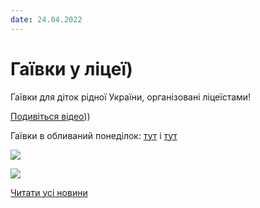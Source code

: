 ```yaml
---
date: 24.04.2022
---
```

# Гаївки у ліцеї)

Гаївки для діток рідної України, організовані ліцеїстами!

[Подивіться відео](https://youtu.be/PsoQmgsZBbk)))

Гаївки в обливаний понеділок: [тут](https://youtu.be/Owr3MyKh8CY) і [тут](https://youtu.be/85vp8H-OTTI)

![](/images/blog/гаївки-у-ліцеї/гаївки22.png)

![](/images/blog/гаївки-у-ліцеї/гаївки2_22.png)

[Читати усі новини](/news)
